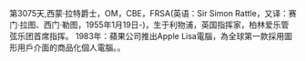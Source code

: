 第3075天,西蒙·拉特爵士，OM，CBE，FRSA(英语：Sir Simon Rattle，又译：赛门·拉图、西门·勒图，1955年1月19日-)，生于利物浦，英国指挥家，柏林爱乐管弦乐团首席指挥。
1983年：蘋果公司推出Apple Lisa電腦，為全球第一款採用圖形用戶介面的商品化個人電腦。。